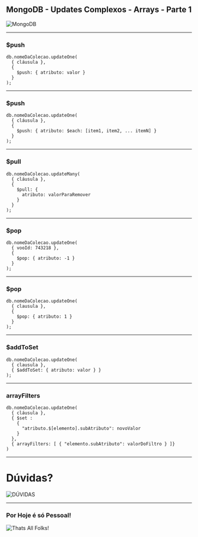 ## MongoDB - Updates Complexos - Arrays - Parte 1
![MongoDB](https://media.giphy.com/media/3otPoHMzdMgfZznjpe/giphy.gif)

---

### $push

```
db.nomeDaColecao.updateOne(
  { cláusula },
  {
    $push: { atributo: valor }
  }
);
```

---

### $push

```
db.nomeDaColecao.updateOne(
  { cláusula },
  {
    $push: { atributo: $each: [item1, item2, ... itemN] }
  }
);
```

---

### $pull

```
db.nomeDaColecao.updateMany(
  { cláusula },
  {
    $pull: {
      atributo: valorParaRemover
    }
  }
);
```

---

### $pop

```
db.nomeDaColecao.updateOne(
  { vooId: 743218 },
  {
    $pop: { atributo: -1 }
  }
);
```

---

### $pop

```
db.nomeDaColecao.updateOne(
  { clausula },
  {
    $pop: { atributo: 1 }
  }
);
```

---

### $addToSet

```
db.nomeDaColecao.updateOne(
  { clausula },
  { $addToSet: { atributo: valor } }
);
```

---

### arrayFilters

```
db.nomeDaColecao.updateOne(
  { cláusula },
  { $set :
    {
      "atributo.$[elemento].subAtributo": novoValor
    }
  },
  { arrayFilters: [ { "elemento.subAtributo": valorDoFiltro } ]}
)
```

---

# Dúvidas?
![DÚVIDAS](https://media.giphy.com/media/d1E1YlkOTe4IfdNC/giphy.gif)

---

### Por Hoje é só Pessoal!
![Thats All Folks!](https://upload.wikimedia.org/wikipedia/commons/thumb/e/ea/Thats_all_folks.svg/795px-Thats_all_folks.svg.png)